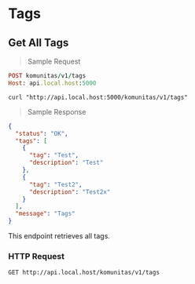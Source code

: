 # Tags

## Get All Tags

> Sample Request

```ruby
POST komunitas/v1/tags
Host: api.local.host:5000
```

```shell
curl "http://api.local.host:5000/komunitas/v1/tags"
```

> Sample Response


```json
{
  "status": "OK",
  "tags": [
    {
      "tag": "Test",
      "description": "Test"
    },
    {
      "tag": "Test2",
      "description": "Test2x"
    }
  ],
  "message": "Tags"
}
```


This endpoint retrieves all tags.

### HTTP Request

`GET http://api.local.host/komunitas/v1/tags `
